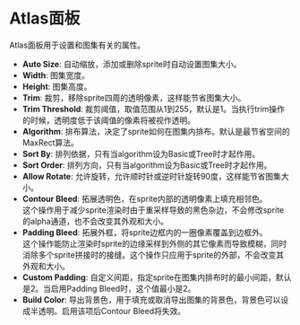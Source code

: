 Atlas面板
=========

Atlas面板用于设置和图集有关的属性。

- **Auto Size**: 自动缩放，添加或删除sprite时自动设置图集大小。
- **Width**: 图集宽度。
- **Height**: 图集高度。
- **Trim**: 裁剪，移除sprite四周的透明像素，这样能节省图集大小。
- **Trim Threshold**: 裁剪阈值，取值范围从1到255，默认是1。当执行trim操作的时候，透明度低于该阈值的像素将被视作透明。
- **Algorithm**: 排布算法，决定了sprite如何在图集内排布。默认是最节省空间的MaxRect算法。
- **Sort By**: 排列依据，只有当algorithm设为Basic或Tree时才起作用。
- **Sort Order**: 排列方向，只有当algorithm设为Basic或Tree时才起作用。
- **Allow Rotate**: 允许旋转，允许顺时针或逆时针旋转90度，这样能节省图集大小。
- **Contour Bleed**: 拓展透明色，在sprite内部的透明像素上填充相邻色。  
  这个操作用于减少sprite渲染时由于重采样导致的黑色杂边，不会修改sprite的alpha通道，也不会改变其外观和大小。
- **Padding Bleed**: 拓展外框，将sprite边框内的一圈像素覆盖到边框外。  
  这个操作能防止渲染时sprite的边缘采样到外侧的其它像素而导致模糊，同时消除多个sprite拼接时的接缝。这个操作只应用于sprite的外部，不会改变其外观和大小。
- **Custom Padding**: 自定义间距，指定sprite在图集内排布时的最小间距，默认是2。当启用Padding Bleed时，这个值最小是2。
- **Build Color**: 导出背景色，用于填充或取消导出图集的背景色，背景色可以设成半透明。启用该项后Contour Bleed将失效。